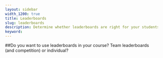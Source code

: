 ```yaml
---
layout: sidebar
width_1200: true
title: Leaderboards
slug: leaderboards
description: Determine whether leaderboards are right for your students
keyword:
---
```


##Do you want to use leaderboards in your course? Team leaderboards (and competition) or individual?

